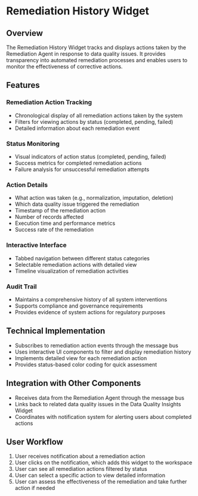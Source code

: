 
# Remediation History Widget

## Overview
The Remediation History Widget tracks and displays actions taken by the Remediation Agent in response to data quality issues. It provides transparency into automated remediation processes and enables users to monitor the effectiveness of corrective actions.

## Features

### Remediation Action Tracking
- Chronological display of all remediation actions taken by the system
- Filters for viewing actions by status (completed, pending, failed)
- Detailed information about each remediation event

### Status Monitoring
- Visual indicators of action status (completed, pending, failed)
- Success metrics for completed remediation actions
- Failure analysis for unsuccessful remediation attempts

### Action Details
- What action was taken (e.g., normalization, imputation, deletion)
- Which data quality issue triggered the remediation
- Timestamp of the remediation action
- Number of records affected
- Execution time and performance metrics
- Success rate of the remediation

### Interactive Interface
- Tabbed navigation between different status categories
- Selectable remediation actions with detailed view
- Timeline visualization of remediation activities

### Audit Trail
- Maintains a comprehensive history of all system interventions
- Supports compliance and governance requirements
- Provides evidence of system actions for regulatory purposes

## Technical Implementation
- Subscribes to remediation action events through the message bus
- Uses interactive UI components to filter and display remediation history
- Implements detailed view for each remediation action
- Provides status-based color coding for quick assessment

## Integration with Other Components
- Receives data from the Remediation Agent through the message bus
- Links back to related data quality issues in the Data Quality Insights Widget
- Coordinates with notification system for alerting users about completed actions

## User Workflow
1. User receives notification about a remediation action
2. User clicks on the notification, which adds this widget to the workspace
3. User can see all remediation actions filtered by status
4. User can select a specific action to view detailed information
5. User can assess the effectiveness of the remediation and take further action if needed
